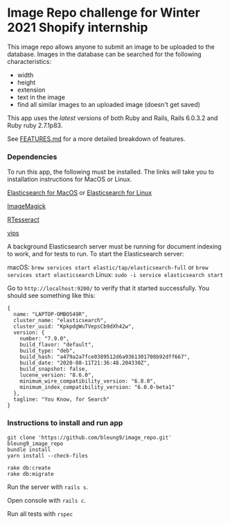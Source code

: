 # Image Repo challenge for Winter 2021 Shopify internship

This image repo allows anyone to submit an image to be uploaded to the database. Images in the database can be searched for the following characteristics:

- width
- height
- extension
- text in the image
- find all similar images to an uploaded image (doesn't get saved)

This app uses the _latest_ versions of both Ruby and Rails, Rails 6.0.3.2 and Ruby ruby 2.7.1p83.

See [FEATURES.md](/FEATURES.md) for a more detailed breakdown of features.

### Dependencies

To run this app, the following must be installed. The links will take you to installation instructions for MacOS or Linux.

[Elasticsearch for MacOS](https://www.elastic.co/guide/en/elasticsearch/reference/current/brew.html#brew) or [Elasticsearch for Linux](https://www.elastic.co/guide/en/elasticsearch/reference/current/deb.html)

[ImageMagick](https://imagemagick.org/script/download.php)

[RTesseract](https://github.com/tesseract-ocr/tesseract/wiki)

[vips](https://github.com/Nakilon/dhash-vips)

A background Elasticsearch server must be running for document indexing to work, and for tests to run. To start the Elasticsearch server:

macOS: `brew services start elastic/tap/elasticsearch-full` or `brew services start elasticsearch`
Linux: `sudo -i service elasticsearch start`

Go to `http://localhost:9200/` to verify that it started successfully. You should see something like this:

```
{
  name: "LAPTOP-OMBO549R",
  cluster_name: "elasticsearch",
  cluster_uuid: "KpkpdgWuTVepsCb9dXh42w",
  version: {
    number: "7.9.0",
    build_flavor: "default",
    build_type: "deb",
    build_hash: "a479a2a7fce0389512d6a9361301708b92dff667",
    build_date: "2020-08-11T21:36:48.204330Z",
    build_snapshot: false,
    lucene_version: "8.6.0",
    minimum_wire_compatibility_version: "6.8.0",
    minimum_index_compatibility_version: "6.0.0-beta1"
  },
  tagline: "You Know, for Search"
}
```

### Instructions to install and run app

```
git clone 'https://github.com/bleung9/image_repo.git' bleung9_image_repo
bundle install
yarn install --check-files

rake db:create
rake db:migrate
```

Run the server with `rails s`.

Open console with `rails c`.

Run all tests with `rspec`
